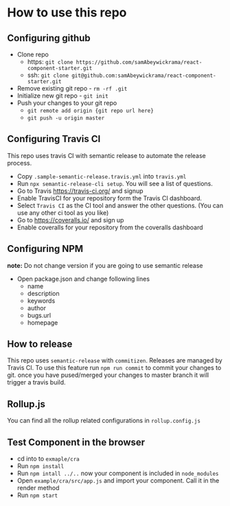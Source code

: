 # How to use this repo

## Configuring github

- Clone repo
  - https: `git clone https://github.com/samAbeywickrama/react-component-starter.git`
  - ssh: `git clone git@github.com:samAbeywickrama/react-component-starter.git`
- Remove existing git repo - `rm -rf .git`
- Initialize new git repo - `git init`
- Push your changes to your git repo
  - `git remote add origin {git repo url here}`
  - `git push -u origin master`

## Configuring Travis CI

This repo uses travis CI with semantic release to automate the release process.

- Copy `.sample-semantic-release.travis.yml` into `travis.yml`
- Run `npx semantic-release-cli setup`. You will see a list of questions.
- Go to Travis https://travis-ci.org/ and signup
- Enable TravisCI for your repository form the Travis CI dashboard.
- Select `Travis CI` as the CI tool and answer the other questions. (You can use any other ci tool as you like)
- Go to https://coveralls.io/ and sign up
- Enable coveralls for your repository from the coveralls dashboard

## Configuring NPM

**note:** Do not change version if you are going to use semantic release

- Open package.json and change following lines
  - name
  - description
  - keywords
  - author
  - bugs.url
  - homepage

## How to release

This repo uses `semantic-release` with `commitizen`. Releases are managed by Travis CI. To use this feature run `npm run commit` to commit your changes to git. once you have pused/merged your changes to master branch it will trigger a travis build.

## Rollup.js

You can find all the rollup related configurations in `rollup.config.js`

## Test Component in the browser

- cd into to `exmaple/cra`
- Run `npm install`
- Run `npm intall ../..` now your component is included in `node_modules`
- Open `example/cra/src/app.js` and import your component. Call it in the render method
- Run `npm start`

